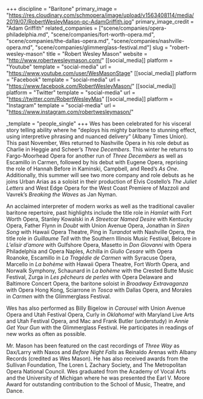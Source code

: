 +++
discipline = "Baritone"
primary_image = "https://res.cloudinary.com/schmopera/image/upload/v1563408114/media/2019/07/RobertWesleyMason-pc-AdamGriffith.jpg"
primary_image_credit = "Adam Griffith"
related_companies = ["scene/companies/opera-philadelphia.md", "scene/companies/fort-worth-opera.md", "scene/companies/the-dallas-opera.md", "scene/companies/nashville-opera.md", "scene/companies/glimmerglass-festival.md"]
slug = "robert-wesley-mason"
title = "Robert Wesley Mason"
website = "http://www.robertwesleymason.com/"
[[social_media]]
platform = "Youtube"
template = "social-media"
url = "https://www.youtube.com/user/WesMasonStage"
[[social_media]]
platform = "Facebook"
template = "social-media"
url = "https://www.facebook.com/RobertWesleyMason/"
[[social_media]]
platform = "Twitter"
template = "social-media"
url = "https://twitter.com/RobertWesleyMas"
[[social_media]]
platform = "Instagram"
template = "social-media"
url = "https://www.instagram.com/robertwesleymason/"

_template = "people_single"
+++
Wes has been celebrated for his visceral story telling ability where he "deploys his mighty baritone to stunning effect, using interpretive phrasing and nuanced delivery” (Albany Times Union). This past November, Wes returned to Nashville Opera in his role debut as Charlie in Heggie and Scheer’s _Three Decembers_. This winter he returns to Fargo-Moorhead Opera for another run of _Three Decembers_ as well as Escamillo in Carmen, followed by his debut with Eugene Opera, reprising the role of Hannah Before in Kaminski, Campbell, and Reed’s _As One_. Additionally, this summer will see two more company and role debuts as he joins Urban Arias as a soloist in their production of Elvis Costello’s _The Juliet Letters_ and West Edge Opera for the West Coast Premiere of Mazzoli and Vavrek’s _Breaking the Waves_ as Jan Nyman.

An acclaimed interpreter of modern works as well as the traditional cavalier baritone repertoire, past highlights include the title role in _Hamlet_ with Fort Worth Opera, Stanley Kowalski in _A Streetcar Named Desire_ with Kentucky Opera, Father Flynn in _Doubt_ with Union Avenue Opera, Jonathan in _Siren Song_ with Hawaii Opera Theatre, Ping in _Turandot_ with Nashville Opera, the title role in _Guillaume Tell_ with the Southern Illinois Music Festival, Belcore in _L’elisir d’amore_ with Gulfshore Opera, Masetto in _Don Giovanni_ with Opera Philadelphia and Opera Naples, Achilla in _Giulio Cesare_ with Opera Roanoke, Escamillo in _La Tragédie de Carmen_ with Syracuse Opera, Marcello in _La bohème_ with Hawaii Opera Theatre, Fort Worth Opera, and Norwalk Symphony, Schaunard in _La bohème_ with the Crested Butte Music Festival, Zurga in _Les pêcheurs de perles_ with Opera Delaware and Baltimore Concert Opera, the baritone soloist in _Broadway Extravaganza_ with Opera Hong Kong, Sciarrone in _Tosca_ with Dallas Opera, and Morales in _Carmen_ with the Glimmerglass Festival.

Wes has also performed as Billy Bigelow in _Carousel_ with Union Avenue Opera and Utah Festival Opera, Curly in _Oklahoma!_ with Maryland Live Arts and Utah Festival Opera, and Mac and Frank Butler (understudy) in _Annie Get Your Gun_ with the Glimmerglass Festival. He participates in readings of new works as often as possible. 

Mr. Mason has been featured on the cast recordings of _Three Way_ as Dax/Larry with Naxos and _Before Night Falls_ as Reinaldo Arenas with Albany Records (credited as Wes Mason). He has also received awards from the Sullivan Foundation, The Loren L Zachary Society, and The Metropolitan Opera National Council. Wes graduated from the Academy of Vocal Arts and the University of Michigan where he was presented the Earl V. Moore Award for outstanding contribution to the School of Music, Theatre, and Dance.
